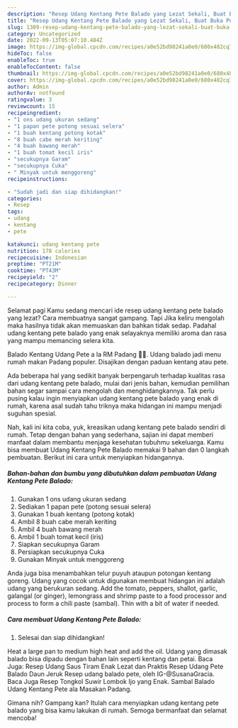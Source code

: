 ```yaml
---
description: "Resep Udang Kentang Pete Balado yang Lezat Sekali, Buat Buka Puasa Enak"
title: "Resep Udang Kentang Pete Balado yang Lezat Sekali, Buat Buka Puasa Enak"
slug: 1309-resep-udang-kentang-pete-balado-yang-lezat-sekali-buat-buka-puasa-enak
category: Uncategorized
date: 2022-09-13T05:07:10.484Z
image: https://img-global.cpcdn.com/recipes/a0e52bd98241a0e0/680x482cq70/udang-kentang-pete-balado-foto-resep-utama.jpg
hideToc: false
enableToc: true
enableTocContent: false
thumbnail: https://img-global.cpcdn.com/recipes/a0e52bd98241a0e0/680x482cq70/udang-kentang-pete-balado-foto-resep-utama.jpg
cover: https://img-global.cpcdn.com/recipes/a0e52bd98241a0e0/680x482cq70/udang-kentang-pete-balado-foto-resep-utama.jpg
author: Admin
authorAv: notfound
ratingvalue: 3
reviewcount: 15
recipeingredient:
- "1 ons udang ukuran sedang"
- "1 papan pete potong sesuai selera"
- "1 buah kentang potong kotak"
- "8 buah cabe merah keriting"
- "4 buah bawang merah"
- "1 buah tomat kecil iris"
- "secukupnya Garam"
- "secukupnya Cuka"
- " Minyak untuk menggoreng"
recipeinstructions:

- "Sudah jadi dan siap dihidangkan!"
categories:
- Resep
tags:
- udang
- kentang
- pete

katakunci: udang kentang pete 
nutrition: 178 calories
recipecuisine: Indonesian
preptime: "PT21M"
cooktime: "PT43M"
recipeyield: "2"
recipecategory: Dinner

---
```



Selamat pagi Kamu sedang mencari ide resep udang kentang pete balado yang lezat? Cara membuatnya sangat gampang. Tapi Jika keliru mengolah maka hasilnya tidak akan memuaskan dan bahkan tidak sedap. Padahal udang kentang pete balado yang enak selayaknya memiliki aroma dan rasa yang mampu memancing selera kita.


Balado Kentang Udang Pete a la RM Padang 👍🏼. Udang balado jadi menu rumah makan Padang populer. Disajikan dengan paduan kentang atau pete.

Ada beberapa hal yang sedikit banyak berpengaruh terhadap kualitas rasa dari udang kentang pete balado, mulai dari jenis bahan, kemudian pemilihan bahan segar sampai cara mengolah dan menghidangkannya. Tak perlu pusing kalau ingin menyiapkan udang kentang pete balado yang enak di rumah, karena asal sudah tahu triknya maka hidangan ini mampu menjadi suguhan spesial.


Nah, kali ini kita coba, yuk, kreasikan udang kentang pete balado sendiri di rumah. Tetap dengan bahan yang sederhana, sajian ini dapat memberi manfaat dalam membantu menjaga kesehatan tubuhmu sekeluarga. Kamu bisa membuat Udang Kentang Pete Balado memakai 9 bahan dan 0 langkah pembuatan. Berikut ini cara untuk menyiapkan hidangannya.

<!--inarticleads1-->

##### Bahan-bahan dan bumbu yang dibutuhkan dalam pembuatan Udang Kentang Pete Balado:

1. Gunakan 1 ons udang ukuran sedang
1. Sediakan 1 papan pete (potong sesuai selera)
1. Gunakan 1 buah kentang (potong kotak)
1. Ambil 8 buah cabe merah keriting
1. Ambil 4 buah bawang merah
1. Ambil 1 buah tomat kecil (iris)
1. Siapkan secukupnya Garam
1. Persiapkan secukupnya Cuka
1. Gunakan  Minyak untuk menggoreng


Anda juga bisa menambahkan telur puyuh ataupun potongan kentang goreng. Udang yang cocok untuk digunakan membuat hidangan ini adalah udang yang berukuran sedang. Add the tomato, peppers, shallot, garlic, galangal (or ginger), lemongrass and shrimp paste to a food processor and process to form a chili paste (sambal). Thin with a bit of water if needed. 

<!--inarticleads2-->

##### Cara membuat Udang Kentang Pete Balado:


1. Selesai dan siap dihidangkan!

Heat a large pan to medium high heat and add the oil. Udang yang dimasak balado bisa dipadu dengan bahan lain seperti kentang dan petai. Baca Juga: Resep Udang Saus Tiram Enak Lezat dan Praktis Resep Udang Pete Balado Daun Jeruk⁣ Resep udang balado pete, oleh IG-@SusanaGracia. Baca Juga Resep Tongkol Suwir Lombok Ijo yang Enak. Sambal Balado Udang Kentang Pete ala Masakan Padang. 

Gimana nih? Gampang kan? Itulah cara menyiapkan udang kentang pete balado yang bisa kamu lakukan di rumah. Semoga bermanfaat dan selamat mencoba!
